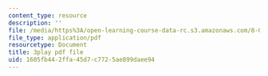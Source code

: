 ```yaml
---
content_type: resource
description: ''
file: /media/https%3A/open-learning-course-data-rc.s3.amazonaws.com/8-01sc-classical-mechanics-fall-2016/1605fb442ffa45d7c7725ae899daee94_VZm6mxu2xlk.pdf
file_type: application/pdf
resourcetype: Document
title: 3play pdf file
uid: 1605fb44-2ffa-45d7-c772-5ae899daee94
---
```

